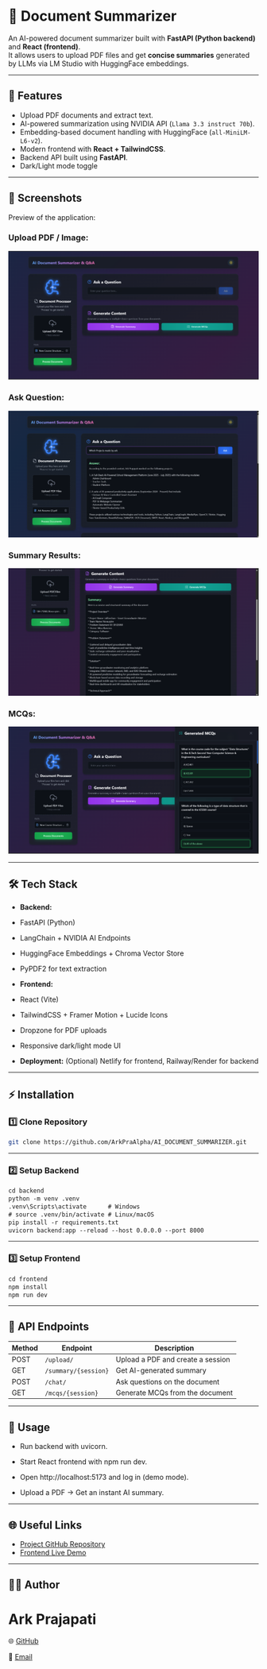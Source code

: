 
# 📄 Document Summarizer

An AI-powered document summarizer built with **FastAPI (Python backend)** and **React (frontend)**.  
It allows users to upload PDF files and get **concise summaries** generated by LLMs via LM Studio with HuggingFace embeddings.

---

## 🚀 Features
- Upload PDF documents and extract text.
- AI-powered summarization using NVIDIA API (`Llama 3.3 instruct 70b`).
- Embedding-based document handling with HuggingFace (`all-MiniLM-L6-v2`).
- Modern frontend with **React + TailwindCSS**.
- Backend API built using **FastAPI**.
- Dark/Light mode toggle  

---

## 📸 Screenshots

Preview of the application:

### Upload PDF / Image:
![Upload Interface](screenshots/Upload.png)

### Ask Question:
![Ask Question](screenshots/ask.png)

### Summary Results:
![Summary Results](screenshots/summary.png)

### MCQs:
![MCQs](screenshots/Mcqs.png)

---

## 🛠️ Tech Stack
- **Backend:**
- FastAPI (Python)
- LangChain + NVIDIA AI Endpoints
- HuggingFace Embeddings + Chroma Vector Store
- PyPDF2 for text extraction

- **Frontend:** 
- React (Vite)
- TailwindCSS + Framer Motion + Lucide Icons
- Dropzone for PDF uploads
- Responsive dark/light mode UI

- **Deployment:** (Optional) Netlify for frontend, Railway/Render for backend

---

## ⚡ Installation

### 1️⃣ Clone Repository
```bash
git clone https://github.com/ArkPraAlpha/AI_DOCUMENT_SUMMARIZER.git
```
---

### 2️⃣ Setup Backend
```terminal
cd backend
python -m venv .venv
.venv\Scripts\activate      # Windows
# source .venv/bin/activate # Linux/macOS
pip install -r requirements.txt
uvicorn backend:app --reload --host 0.0.0.0 --port 8000
```
---

### 3️⃣ Setup Frontend
```terminal
cd frontend
npm install
npm run dev
```
---
## 📡 API Endpoints

| Method | Endpoint             | Description                       |
| ------ | -------------------- | --------------------------------- |
| POST   | `/upload/`           | Upload a PDF and create a session |
| GET    | `/summary/{session}` | Get AI-generated summary          |
| POST   | `/chat/`             | Ask questions on the document     |
| GET    | `/mcqs/{session}`    | Generate MCQs from the document   |

--- 
## 🎯 Usage

- Run backend with uvicorn.

- Start React frontend with npm run dev.

- Open http://localhost:5173 and log in (demo mode).

- Upload a PDF → Get an instant AI summary.
--- 

## 🌐 Useful Links
- [Project GitHub Repository](https://github.com/ArkPraAlpha/Document_Summarizer)
- [Frontend Live Demo](https://your-app-link.netlify.app)
---

## 👨‍💻 Author

# Ark Prajapati

🌐 [GitHub](https://github.com/ArkPraAlpha)

📧 [Email](prajapati2408ark@gmail.com)

